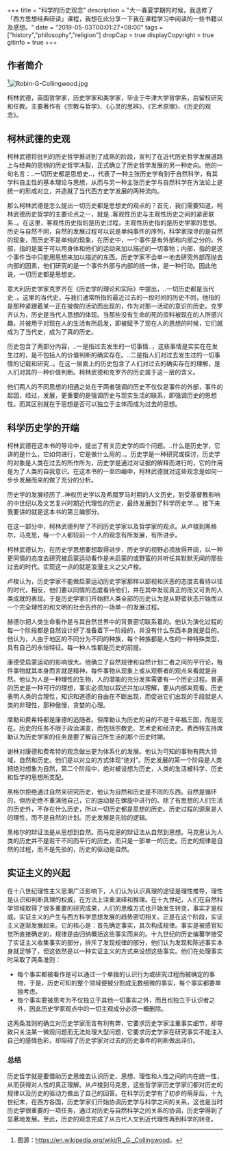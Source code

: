 +++
title = "科学的历史观念"
description = "大一春夏学期的时候，我选修了「西方思想经典研读」课程，我想在此分享一下我在课程学习中阅读的一些书籍以及感想。"
date = "2019-05-03T00:01:27+08:00"
tags = ["history","philosophy","religion"]
dropCap = true
displayCopyright = true
gitinfo = true
+++

## 作者简介

[^1]![Robin-G-Collingwood.jpg](/images/Robin-G-Collingwood.jpg "柯林武德")

柯林武德，英国哲学家，历史学家和美学家，毕业于牛津大学哲学系，后留校研究和任教。主要著作有《宗教与哲学》、《心灵的思辨》、《艺术原理》、《历史的观念》。

## 柯林武德的史观

柯林武德将批判的历史哲学推进到了成熟的阶段，宣判了在近代历史哲学发展道路上与经典的思辨的历史哲学决裂，正式确立了历史哲学发展的另一种走向。他的一句名言：..一切历史都是思想史..，代表了一种主张历史学有别于自然科学，有其学科自主性的基本理论与思想，从而与另一种主张历史学与自然科学在方法论上是统一的形成对立，并造就了当代西方史学发展的两种流向。

那么柯林武德是怎么提出一切历史都是思想史的观点的？首先，我们需要知道，柯林武德历史哲学的主要论点之一，就是..客观性历史与主观性历史之间的紧密联系..。在这里，客观性历史指的是历史过程，主观性历史指的是历史学家的思想。历史与自然不同，自然的发展过程可以说是单纯事件的序列，科学家探寻的是自然的现象，而历史不是单纯的现象，在历史中，一个事件是有外部和内部之分的。外部，指的是属于可以用身体和他们的运动来加以描述的一切事物；内部，指的是这个事件当中只能用思想来加以描述的东西。历史学家不会单一地去研究外部而抛去内部的因素，他们研究的是一个事件外部与内部的统一体，是一种行动。因此他说，一切历史都是思想史。

意大利历史学家克罗齐在《历史学的理论和实际》中提出，..一切历史都是当代史..。这里的当代史，与我们通常所指的最近过去的一段时间的历史不同，他指的是那种紧跟着某一正在被做的活动而出现的，作为对那一活动的意识的历史。克罗齐认为，历史是当代人思想的体现。当那些没有生命的死的资料被现在的人所感兴趣，并被用于对现在人的生活有所启发，即被赋予了现在人的思想的时候，它们就成为了当代史，成为了真的历史。

历史包含了两部分内容，..一是指过去发生的一切事情..，这些事情是实实在在发生过的，是不包括人的价值判断的确实存在。..二是指人们对过去发生过的一切事情的记载和研究..。在这一层面上的历史包含了人们对过去的确实存在的理解，是人们对其的一种价值判断。柯林武德和克罗齐的历史属于这一层的含义。

他们两人的不同思想的相通之处在于两者强调的历史不仅仅是事件的外部，事件的起因，经过，发展，更重要的是强调历史与现实生活的联系，即强调历史的思想性。而其区别就在于思想是否可以独立于主体而成为过去的思想。

## 科学历史学的开端

柯林武德在这本书的导论中，提出了有关历史学的四个问题。..什么是历史学，它讲的是什么，它如何进行，它是做什么用的..。历史学是一种研究或探讨，历史学的对象是人类在过去的所作所为，历史学是通过对证据的解释而进行的，它的作用是为了人类的自我意识。在这本书的一至四编中，柯林武德就对这些观念是如何一步步发展而来的做了充分的分析。

历史学的发展经历了..神权历史学以及希腊罗马时期的人文历史，到受基督教影响的中世纪以及文艺复兴时期近代理性的历史，最终发展到了科学历史学..。接下来我要讲的就是这本书的第三编部分。

在这一部分中，柯林武德列举了不同历史学家以及哲学家的观点。从卢梭到黑格尔，马克思，每一个人都较前一个人的观念有所发展，有所进步。

柯林武德认为，在历史学思想要想取得进步，历史学的视野必须放得开阔，以一种更同情的态度去研究被启蒙运动看作是未启蒙的或野蛮的并听任其默默无闻的那些过去的时代。实现这一点的就是浪漫主义之父卢梭。

卢梭认为，历史学家不能做启蒙运动历史学家那样以鄙视和厌恶的态度去看待以往的时代，相反，他们要以同情的态度看待他们，并在其中发现真正的而又可贵的人类成就的表现。于是历史学家们开始把人类全部的历史认为是从野蛮状态开始而以一个完全理性的和文明的社会告终的一场单一的发展过程。

赫德尔把人类生命看作是与其自然世界中的背景密切联系着的。他认为演化过程的每一个阶段都是自然设计好了准备着下一阶段的，并没有什么东西本身就是目的。他认为，人由于地区的不同分为不同的种族，每个种族都是人性的一种特殊类型，具有自己的永恒特征。每一种人性都是历史的前提。

康德受启蒙运动的影响很大。他确立了自然规律和自然计划二者之间的平行论，每件事物就其本身而言就是精神，每件事物从现象上或从观察者的观点来看就是自然。他认为人是一种理性的生物，人的潜能的充分发挥需要有一个历史过程。普遍的历史是一种可行的理想，事实必须加以叙述并加以理解，要从内部来观看。历史表明人类的合理性，知识和道德的自由在不断出现，而促进它们出现的手段就是人类的非理性，那种傲慢，贪婪的心理。

席勒和费希特都是康德的追随者。但席勒认为历史的目的不是千年福王国，而是现在。历史的任务不限于政治演变，而包括宗教史、艺术史和经济史。费西特支持席勒认为历史学家的任务是要了解自己所生活的那个历史时期。

谢林对康德和费希特的观念做出更为体系化的发展。他认为可知的事物有两大领域，自然和历史。他们是以对立的方式体现“绝对”。历史发展的第一个阶段是人类把绝对想象为自然，第二个阶段中，绝对被设想为历史，人类的生活被科学、历史和哲学的思想所支配。

黑格尔拒绝通过自然来研究历史，他认为自然和历史是不同的东西。自然是循环的，但历史绝不重演他自己，它的运动是在螺旋中进行的。除了有思想的人们生活的历史外，不存在什么历史，所以一切历史都是思想的历史。历史过程的源泉是人的理性，而不是自然的计划。历史发展是先验的逻辑。

黑格尔的辩证法是从思想到自然。而马克思的辩证法从自然到思想。马克思认为人类的历史并不是若干不同而平行的历史，而只是一部单一的历史。历史的规律是自然的过程，而不是先验的，历史的驱动是自然。

## 实证主义的兴起

在十八世纪理性主义思潮广泛影响下，人们认为认识真理的途径是理性推导，理性是认识和判断真理的权威，在方法上注重演绎和推理。在十九世纪，人们在自然科学领域取得了很多重要的研究成果，人们的思维方式也开始发生转变，事实才是权威。实证主义的产生与西方科学思想发展的趋势密切相关。正是在这个阶段，实证主义逐渐发展起来。它的核心是：首先确定事实，其次构成规律。事实是被感官知觉所直接确定的，规律是由归纳概括这些事实而来的。十九世纪的历史编纂学接受了实证主义收集事实的部分，排斥了发现规律的部分，他们认为发现和陈述事实本身就足够了，但这依然是以一种实证主义的方式来设想这些事实。他们在处理事实时采取了两条准则：

- 每个事实都被看作是可以通过一个单独的认识行为或研究过程而被确定的事物，于是，历史可知的整个领域便被分割成无数细微的事实，每个事实都要单独考虑。
- 每个事实要被思考为不仅独立于其他一切事实之外，而且也独立于认识者之外，因此历史学家观点中的一切主观成分必须一概删除。

这两条准则的确立对历史学家而言有利有弊，它要求历史学家注重事实细节，却导致只关注某一微观问题而无法处理大型问题，它要求历史学家在研究事实不能注入自己的感情色彩，却阻碍了历史学家对过去的历史事件的判断做出评价。

### 总结

历史哲学就是要借助历史思维去认识历史、思想、理性和人性之间的内在统一性，从而获得对人性的真正理解。从卢梭到马克思，这些哲学家历史学家们都对历史的规律以及历史的驱动力做出了自己的回答。在科学历史学有了初步的萌芽后，十九世纪末，在西方各国，历史学家们开始协调历史学与科学之间的关系，这也是当时历史学很重要的一项任务，通过对历史与自然科学之间关系的协调，历史学得到了显著地发展。至此，历史的观念完成了从古代人文到近代理性再到科学的转变。

[^1]: 图源：<https://en.wikipedia.org/wiki/R._G._Collingwood>。